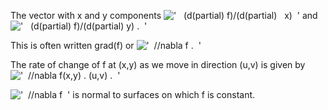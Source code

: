 The vector with x and y components
!['   (d(partial) f)/(d(partial)   x)  '](../dictionary/equation_images/3460.1..png)
and
!['   (d(partial) f)/(d(partial) y) .  '](../dictionary/equation_images/3460.2..png)

This is often written grad(f) or
!['  //nabla f .  '](../dictionary/equation_images/3460.3..png)

The rate of change of f at (x,y) as we move in direction (u,v) is given
by
!['  //nabla f(x,y) . (u,v) .  '](../dictionary/equation_images/3460.4..png)

!['  //nabla f  '](../dictionary/equation_images/3460.5..png) is normal
to surfaces on which f is constant.
